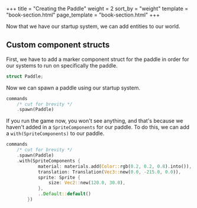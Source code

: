 +++
title = "Creating the Paddle"
weight = 2
sort_by = "weight"
template = "book-section.html"
page_template = "book-section.html"
+++

Now that we have our startup system, we can add entities to our world.

## Custom component structs
First, we have to add a marker component struct for the paddle in order for our systems to run on specifically the paddle.

```rs
struct Paddle;
```
Now we can spawn a paddle using our startup system.
```rs
commands
    /* cut for brevity */
    .spawn(Paddle)
```
If you run the game now, you won't see anything, and that's because we haven't added in a `SpriteComponents` for our paddle. To do this, we can add a `with(SpriteComponents)` to our paddle.
```rs
commands
    /* cut for brevity */
    .spawn(Paddle)
    .with(SpriteComponents {
            material: materials.add(Color::rgb(0.2, 0.2, 0.8).into()),
            translation: Translation(Vec3::new(0.0, -215.0, 0.0)),
            sprite: Sprite {
                size: Vec2::new(120.0, 30.0),
            },
            ..Default::default()
        })
```